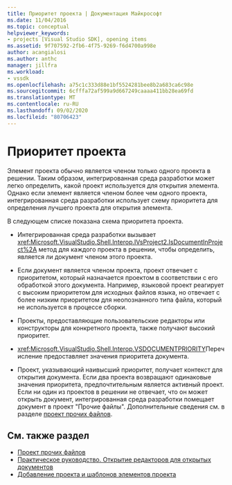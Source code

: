 ```yaml
---
title: Приоритет проекта | Документация Майкрософт
ms.date: 11/04/2016
ms.topic: conceptual
helpviewer_keywords:
- projects [Visual Studio SDK], opening items
ms.assetid: 9f707592-2fb6-4f75-9269-f6d4700a998e
author: acangialosi
ms.author: anthc
manager: jillfra
ms.workload:
- vssdk
ms.openlocfilehash: a75c1c333d88e1bf5524281bee8b2a683ca6c98e
ms.sourcegitcommit: 6cfffa72af599a9d667249caaaa411bb28ea69fd
ms.translationtype: MT
ms.contentlocale: ru-RU
ms.lasthandoff: 09/02/2020
ms.locfileid: "80706423"
---
```

# <a name="project-priority"></a>Приоритет проекта
Элемент проекта обычно является членом только одного проекта в решении. Таким образом, интегрированная среда разработки может легко определить, какой проект используется для открытия элемента. Однако если элемент является членом более чем одного проекта, интегрированная среда разработки использует схему приоритета для определения лучшего проекта для открытия элемента.

 В следующем списке показана схема приоритета проекта.

- Интегрированная среда разработки вызывает <xref:Microsoft.VisualStudio.Shell.Interop.IVsProject2.IsDocumentInProject%2A> метод для каждого проекта в решении, чтобы определить, является ли документ членом этого проекта.

- Если документ является членом проекта, проект отвечает с приоритетом, который назначается проектом в соответствии с его обработкой этого документа. Например, языковой проект реагирует с высоким приоритетом для исходных файлов языка, но отвечает с более низким приоритетом для неопознанного типа файла, который не используется в процессе сборки.

- Проекты, предоставляющие пользовательские редакторы или конструкторы для конкретного проекта, также получают высокий приоритет.

- <xref:Microsoft.VisualStudio.Shell.Interop.VSDOCUMENTPRIORITY>Перечисление предоставляет значения приоритета документа.

- Проект, указывающий наивысший приоритет, получает контекст для открытия документа. Если два проекта возвращают одинаковые значения приоритета, предпочтительным является активный проект. Если ни один из проектов в решении не отвечает, что он может открыть документ, интегрированная среда разработки помещает документ в проект "Прочие файлы". Дополнительные сведения см. в разделе [проект прочих файлов](../../extensibility/internals/miscellaneous-files-project.md).

## <a name="see-also"></a>См. также раздел
- [Проект прочих файлов](../../extensibility/internals/miscellaneous-files-project.md)
- [Практическое руководство. Открытие редакторов для открытых документов](../../extensibility/how-to-open-editors-for-open-documents.md)
- [Добавление проекта и шаблонов элементов проекта](../../extensibility/internals/adding-project-and-project-item-templates.md)
